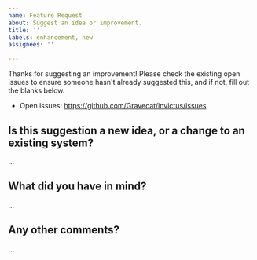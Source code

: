 ```yaml
---
name: Feature Request
about: Suggest an idea or improvement.
title: ''
labels: enhancement, new
assignees: ''

---
```


Thanks for suggesting an improvement! Please check the existing open issues to ensure someone hasn't already suggested this, and if not, fill out the blanks
below.

* Open issues: https://github.com/Gravecat/invictus/issues


Is this suggestion a new idea, or a change to an existing system?
-----------------------------------------------------------------
…

What did you have in mind?
--------------------------
…

Any other comments?
-------------------
…
